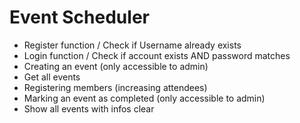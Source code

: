 # Event Scheduler
- Register function / Check if Username already exists
- Login function / Check if account exists AND password matches
- Creating an event (only accessible to admin)
- Get all events
- Registering members (increasing attendees)
- Marking an event as completed (only accessible to admin)
- Show all events with infos clear
